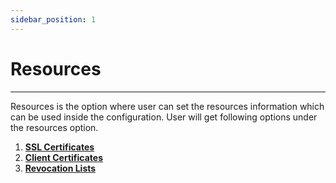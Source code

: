 ```yaml
---
sidebar_position: 1
---
```


# Resources

---

Resources is the option where user can set the resources information which can be used inside the configuration. User will get following options under the resources option.


1. [**SSL Certificates**](ssl_certificates)
2. [**Client Certificates**](client_cert.md)
3. [**Revocation Lists**](revocation_list.md)